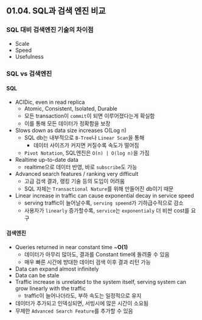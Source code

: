 ## 01.04. SQL과 검색 엔진 비교

### SQL 대비 검색엔진 기술의 차이점
- Scale
- Speed
- Usefulness

### SQL vs 검색엔진

#### SQL
- ACIDic, even in read replica
  - Atomic, Consistent, Isolated, Durable
  - 모든 transaction이 `commit`이 되면 이루어졌다는게 확실함
  - 이를 통해 모든 데이터가 정확함을 보장
- Slows down as data size increases O(Log n)
  - SQL db는 내부적으로 `B-Tree`나 `Linear Scan`을 통해
    - 데이터 사이즈가 커지면 커질수록 속도가 떨어짐
  - `Pivot Notation`, SQL엔진은 `O(n) | O(log n)`을 가짐
- Realtime up-to-date data
  - realtime으로 데이터 반영, 바로 `subscribe`도 가능
- Advanced search features / ranking very difficult
  - 고급 검색 결과, 랭킹 기술 등의 도입이 어려움
  - SQL 자체는 `Transactional Nature`를 위해 만들어진 db이기 때문
- Linear increase in traffic can cause exponential decay in service speed
  - serving traffic이 늘어날수록, `serving speend`가 기하급수적으로 감소
  - 사용자가 `linearly` 증가할수록, `service`는 `exponentialy` 더 비싼 cost를 요구

#### 검색엔진
- Queries returned in near constant time ~**O(1)**
  - 데이터가 아무리 많아도, 결과를 Constant time에 돌려줄 수 있음
  - 매우 빠른 시간에 방대한 데이터 검색 이후 결과 리턴 가능
- Data can expand almost infinitely
- Data can be stale
- Traffic increase is unrelated to the system itself, serving system can grow linearly with the traffic
  - traffic이 늘어나더라도, 부하 속도는 일정적으로 유지
- 데이터가 추가되고 인덱싱되면, 서빙시에 많은 시간이 소요됨
- 무제한 `Advanced Search Feature`를 추가할 수 있음
